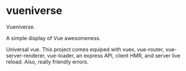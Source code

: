 # vueniverse
Vueniverse.

A simple display of Vue awesomeness.

Universal vue. This project comes equiped with vuex, vue-router, vue-server-renderer, vue-loader, an express API, client HMR, and server live reload.  Also, really friendly errors. 
